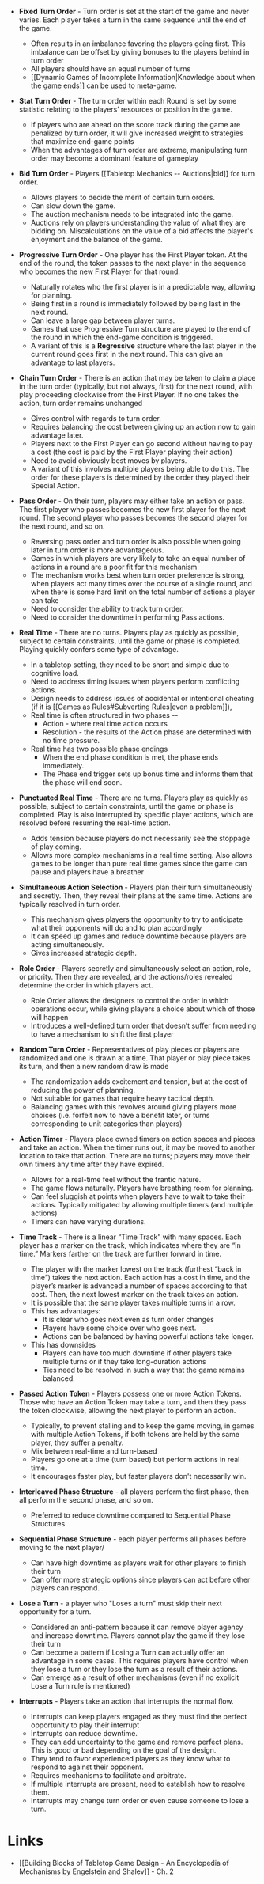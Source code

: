 * **Fixed Turn Order** - Turn order is set at the start of the game and never varies. Each player takes a turn in the same sequence until the end of the game.
	* Often results in an imbalance favoring the players going first. This imbalance can be offset by giving bonuses to the players behind in turn order
	* All players should have an equal number of turns
	* [[Dynamic Games of Incomplete Information|Knowledge about when the game ends]] can be used to meta-game.

* **Stat Turn Order** - The turn order within each Round is set by some statistic relating to the players’ resources or position in the game.
	* If players who are ahead on the score track during the game are penalized by turn order, it will give increased weight to strategies that maximize end-game points
	* When the advantages of turn order are extreme, manipulating turn order may become a dominant feature of gameplay

* **Bid Turn Order** - Players [[Tabletop Mechanics -- Auctions|bid]] for turn order.
	* Allows players to decide the merit of certain turn orders.
	* Can slow down the game.
	* The auction mechanism needs to be integrated into the game.
	* Auctions rely on players understanding the value of what they are bidding on. Miscalculations on the value of a bid affects the player's enjoyment and the balance of the game.

* **Progressive Turn Order** - One player has the First Player token. At the end of the round, the token passes to the next player in the sequence who becomes the new First Player for that round. 
	* Naturally rotates who the first player is in a predictable way, allowing for planning.
	* Being first in a round is immediately followed by being last in the next round.
	* Can leave a large gap between player turns.
	* Games that use Progressive Turn structure are played to the end of the round in which the end-game condition is triggered.
	* A variant of this is a **Regressive** structure where the last player in the current round goes first in the next round. This can give an advantage to last players.

* **Chain Turn Order** - There is an action that may be taken to claim a place in the turn order (typically, but not always, first) for the next round, with play proceeding clockwise from the First Player. If no one takes the action, turn order remains unchanged
	* Gives control with regards to turn order.
	* Requires balancing the cost between giving up an action now to gain advantage later.
	* Players next to the First Player can go second without having to pay a cost (the cost is paid by the First Player playing their action)
	* Need to avoid obviously best moves by players.
	* A variant of this involves multiple players being able to do this. The order for these players is determined by the order they played their Special Action.

* **Pass Order** -  On their turn, players may either take an action or pass. The first player who passes becomes the new first player for the next round. The second player who passes becomes the second player for the next round, and so on. 
	* Reversing pass order and turn order is also possible when going later in turn order is more advantageous.
	* Games in which players are very likely to take an equal number of actions in a round are a poor fit for this mechanism
	* The mechanism works best when turn order preference is strong, when players act many times over the course of a single round, and when there is some hard limit on the total number of actions a player can take
	* Need to consider the ability to track turn order.
	* Need to consider the downtime in performing Pass actions.

* **Real Time** - There are no turns. Players play as quickly as possible, subject to certain constraints, until the game or phase is completed. Playing quickly confers some type of advantage.
	* In a tabletop setting, they need to be short and simple due to cognitive load.
	* Need to address timing issues when players perform conflicting actions.
	* Design needs to address issues of accidental or intentional cheating (if it is [[Games as Rules#Subverting Rules|even a problem]]),
	* Real time is often structured in two phases -- 
		* Action - where real time action occurs
		* Resolution - the results of the Action phase are determined with no time pressure.
	* Real time has two possible phase endings
		* When the end phase condition is met, the phase ends immediately.
		* The Phase end trigger sets up bonus time and informs them that the phase will end soon.

* **Punctuated Real Time** - There are no turns. Players play as quickly as possible, subject to certain constraints, until the game or phase is completed. Play is also interrupted by specific player actions, which are resolved before resuming the real-time action.
	* Adds tension because players do not necessarily see the stoppage of play coming.
	* Allows more complex mechanisms in a real time setting. Also allows games to be longer than pure real time games since the game can pause and players have a breather

* **Simultaneous Action Selection** - Players plan their turn simultaneously and secretly. Then, they reveal their plans at the same time. Actions are typically resolved in turn order. 
	* This mechanism gives players the opportunity to try to anticipate what their opponents will do and to plan accordingly
	* It can speed up games and reduce downtime because players are acting simultaneously.
	* Gives increased strategic depth.

* **Role Order** - Players secretly and simultaneously select an action, role, or priority. Then they are revealed, and the actions/roles revealed determine the order in which players act.
	* Role Order allows the designers to control the order in which operations occur, while giving players a choice about which of those will happen
	* Introduces a well-defined turn order that doesn’t suffer from needing to have a mechanism to shift the first player

* **Random Turn Order** - Representatives of play pieces or players are randomized and one is drawn at a time. That player or play piece takes its turn, and then a new random draw is made
	* The randomization adds excitement and tension, but at the cost of reducing the power of planning.
	* Not suitable for games that require heavy tactical depth.
	* Balancing games with this revolves around giving players more choices (i.e. forfeit now to have a benefit later, or turns corresponding to unit categories than players)

* **Action Timer** - Players place owned timers on action spaces and pieces and take an action. When the timer runs out, it may be moved to another location to take that action. There are no turns; players may move their own timers any time after they have expired.
	* Allows for a real-time feel without the frantic nature. 
	* The game flows naturally. Players have breathing room for planning.
	* Can feel sluggish at points when players have to wait to take their actions. Typically mitigated by allowing multiple timers (and multiple actions)
	* Timers can have varying durations.

* **Time Track** - There is a linear “Time Track” with many spaces. Each player has a marker on the track, which indicates where they are “in time.” Markers farther on the track are further forward in time.
	* The player with the marker lowest on the track (furthest “back in time”) takes the next action. Each action has a cost in time, and the player’s marker is advanced a number of spaces according to that cost. Then, the next lowest marker on the track takes an action. 
	* It is possible that the same player takes multiple turns in a row.
	* This has advantages:
		* It is clear who goes next even as turn order changes
		* Players have some choice over who goes next.
		* Actions can be balanced by having powerful actions take longer.
	* This has downsides
		* Players can have too much downtime if other players take multiple turns or if they take long-duration actions
		* Ties need to be resolved in such a way that the game remains balanced.

* **Passed Action Token** - Players possess one or more Action Tokens. Those who have an Action Token may take a turn, and then they pass the token clockwise, allowing the next player to perform an action.
	* Typically, to prevent stalling and to keep the game moving, in games with multiple Action Tokens, if both tokens are held by the same player, they suffer a penalty.
	* Mix between real-time and turn-based 
	* Players go one at a time (turn based) but perform actions in real time.
	* It encourages faster play, but faster players don't necessarily win.

* **Interleaved Phase Structure** - all players perform the first phase, then all perform the second phase, and so on. 
	* Preferred to reduce downtime compared to Sequential Phase Structures

* **Sequential Phase Structure** - each player performs all phases before moving to the next player/
	* Can have high downtime as players wait for other players to finish their turn
	* Can offer more strategic options since players can act before other players can respond.

* **Lose a Turn** - a player who "Loses a turn" must skip their next opportunity for a turn. 
	* Considered an anti-pattern because it can remove player agency and increase downtime. Players cannot play the game if they lose their turn
	* Can become a pattern if Losing a Turn can actually offer an advantage in some cases. This requires players have control when they lose a turn or they lose the turn as a result of their actions.
	* Can emerge as a result of other mechanisms (even if no explicit Lose a Turn rule is mentioned)

* **Interrupts** - Players take an action that interrupts the normal flow.
	* Interrupts can keep players engaged as they must find the perfect opportunity to play their interrupt
	* Interrupts can reduce downtime.
	* They can add uncertainty to the game and remove perfect plans. This is good or bad depending on the goal of the design.
	* They tend to favor experienced players as they know what to respond to against their opponent.
	* Requires mechanisms to facilitate and arbitrate.
	* If multiple interrupts are present, need to establish how to resolve them.
	* Interrupts may change turn order or even cause someone to lose a turn.

# Links
* [[Building Blocks of Tabletop Game Design - An Encyclopedia of Mechanisms by Engelstein and Shalev]] - Ch. 2